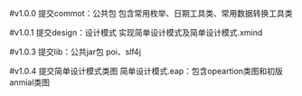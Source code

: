 #v1.0.0 提交commot：公共包
包含常用枚举、日期工具类、常用数据转换工具类

#v1.0.1 提交design：设计模式
实现简单设计模式及简单设计模式.xmind

#v1.0.3 提交lib：公共jar包
poi、slf4j

#v1.0.4 提交简单设计模式类图
简单设计模式.eap：包含opeartion类图和初版anmial类图